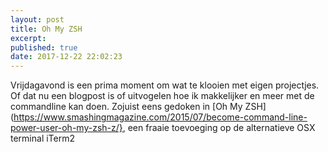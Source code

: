 ```yaml
---
layout: post
title: Oh My ZSH
excerpt:
published: true
date: 2017-12-22 22:02:23
---
```

Vrijdagavond is een prima moment om wat te klooien met eigen projectjes. Of dat nu een blogpost is of uitvogelen hoe ik makkelijker en meer met de commandline kan doen. Zojuist eens gedoken in [Oh My ZSH](https://www.smashingmagazine.com/2015/07/become-command-line-power-user-oh-my-zsh-z/}, een fraaie toevoeging op de alternatieve OSX terminal iTerm2
